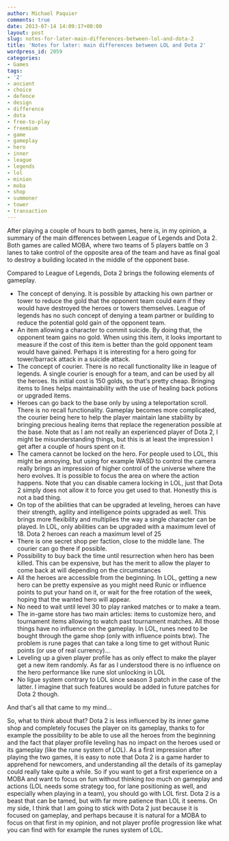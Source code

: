 ```yaml
---
author: Michael Paquier
comments: true
date: 2013-07-14 14:09:17+00:00
layout: post
slug: notes-for-later-main-differences-between-lol-and-dota-2
title: 'Notes for later: main differences between LOL and Dota 2'
wordpress_id: 2059
categories:
- Games
tags:
- '2'
- ancient
- choice
- defence
- design
- difference
- dota
- free-to-play
- freemium
- game
- gameplay
- hero
- inner
- league
- legends
- lol
- minion
- moba
- shop
- summoner
- tower
- transaction
---
```


After playing a couple of hours to both games, here is, in my opinion, a summary of the main differences between League of Legends and Dota 2. Both games are called MOBA, where two teams of 5 players battle on 3 lanes to take control of the opposite area of the team and have as final goal to destroy a building located in the middle of the opponent base.

Compared to League of Legends, Dota 2 brings the following elements of gameplay.

  * The concept of denying. It is possible by attacking his own partner or tower to reduce the gold that the opponent team could earn if they would have destroyed the heroes or towers themselves. League of legends has no such concept of denying a team partner or building to reduce the potential gold gain of the opponent team.
  * An item allowing a character to commit suicide. By doing that, the opponent team gains no gold. When using this item, it looks important to measure if the cost of this item is better than the gold opponent team would have gained. Perhaps it is interesting for a hero going for tower/barrack attack in a suicide attack.
  * The concept of courier. There is no recall functionality like in league of legends. A single courier is enough for a team, and can be used by all the heroes. Its initial cost is 150 golds, so that's pretty cheap. Bringing items to lines helps maintainability with the use of healing back potions or upgraded items.
  * Heroes can go back to the base only by using a teleportation scroll. There is no recall functionality. Gameplay becomes more complicated, the courier being here to help the player maintain lane stability by bringing precious healing items that replace the regeneration possible at the base. Note that as I am not really an experienced player of Dota 2, I might be misunderstanding things, but this is at least the impression I get after a couple of hours spent on it.
  * The camera cannot be locked on the hero. For people used to LOL, this might be annoying, but using for example WASD to control the camera really brings an impression of higher control of the universe where the hero evolves. It is possible to focus the area on where the action happens. Note that you can disable camera locking in LOL, just that Dota 2 simply does not allow it to force you get used to that. Honestly this is not a bad thing.
  * On top of the abilities that can be upgraded at leveling, heroes can have their strength, agility and intelligence points upgraded as well. This brings more flexibility and multiplies the way a single character can be played. In LOL, only abilities can be upgraded with a maximum level of 18. Dota 2 heroes can reach a maximum level of 25
  * There is one secret shop per faction, close to the middle lane. The courier can go there if possible.
  * Possibility to buy back the time until resurrection when hero has been killed. This can be expensive, but has the merit to allow the player to come back at will depending on the circumstances
  * All the heroes are accessible from the beginning. In LOL, getting a new hero can be pretty expensive as you might need Runic or influence points to put your hand on it, or wait for the free rotation of the week, hoping that the wanted hero will appear.
  * No need to wait until level 30 to play ranked matches or to make a team.
  * The in-game store has two main articles: items to customize hero, and tournament items allowing to watch past tournament matches. All those things have no influence on the gameplay. In LOL, runes need to be bought through the game shop (only with influence points btw). The problem is rune pages that can take a long time to get without Runic points (or use of real currency)...
  * Leveling up a given player profile has as only effect to make the player get a new item randomly. As far as I understood there is no influence on the hero performance like rune slot unlocking in LOL
  * No ligue system contrary to LOL since season 3 patch in the case of the latter. I imagine that such features would be added in future patches for Dota 2 though.

And that's all that came to my mind...

So, what to think about that? Dota 2 is less influenced by its inner game shop and completely focuses the player on its gameplay, thanks to for example the possibility to be able to use all the heroes from the beginning and the fact that player profile leveling has no impact on the heroes used or its gameplay (like the rune system of LOL).
As a first impression after playing the two games, it is easy to note that Dota 2 is a game harder to apprehend for newcomers, and understanding all the details of its gameplay could really take quite a while. So if you want to get a first experience on a MOBA and want to focus on fun without thinking *too* much on gameplay and actions (LOL needs some strategy too, for lane positioning as well, and especially when playing in a team), you should go with LOL first. Dota 2 is a beast that can be tamed, but with far more patience than LOL it seems. On my side, I think that I am going to stick with Dota 2 just because it is focused on gameplay, and perhaps because it is natural for a MOBA to focus on that first in my opinion, and not player profile progression like what you can find with for example the runes system of LOL.

